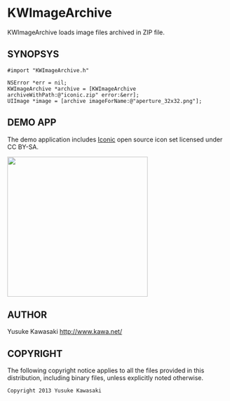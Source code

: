 KWImageArchive
==============

KWImageArchive loads image files archived in ZIP file.

## SYNOPSYS

```obj-c
#import "KWImageArchive.h"
```

```obj-c
NSError *err = nil;
KWImageArchive *archive = [KWImageArchive archiveWithPath:@"iconic.zip" error:&err];
UIImage *image = [archive imageForName:@"aperture_32x32.png"];
```

## DEMO APP

The demo application includes
[Iconic](http://somerandomdude.com/work/open-iconic/)
open source icon set licensed under CC BY-SA.

<img src="https://raw.github.com/kawanet/KWImageArchive/master/public/capture1.png" width="320">

## AUTHOR 

Yusuke Kawasaki http://www.kawa.net/

## COPYRIGHT 
The following copyright notice applies to all the files provided in this distribution, including binary files, unless explicitly noted otherwise.

    Copyright 2013 Yusuke Kawasaki
